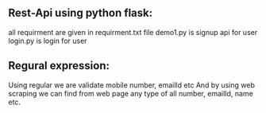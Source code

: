 
Rest-Api using python flask:
-------------------------------
all requirment are given in requirment.txt file
demo1.py is signup api for user
login.py is login for user

Regural expression:
-------------------
Using regular we are validate mobile number, emailId etc
And by using web scraping we can find from web page any type of all number, emailId, name etc.
